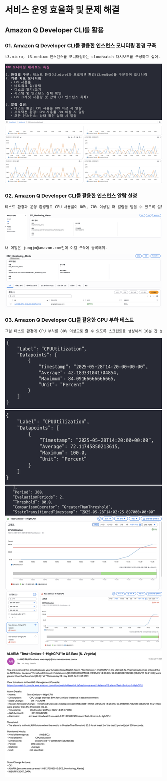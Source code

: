 # 서비스 운영 효율화 및 문제 해결

## Amazon Q Developer CLI를 활용

### 01. Amazon Q Developer CLI를 활용한 인스턴스 모니터링 환경 구축

```bash
t3.micro, t3.medium 인스턴스를 모니터링하는 cloudwatch 대시보드를 구성하고 싶어. CPU, RAM 및 다양한 모니터링 항목을 구성하고 싶어.
```

![alt text](../../others/Lab2-img-8.png)
![alt text](../../others/Lab2-img-9.png)


### 02. Amazon Q Developer CLI를 활용한 인스턴스 알람 설정

```bash
테스트 환경과 운영 환경별로 CPU 사용률이 80%, 70% 이상일 때 알람을 받을 수 있도록 설정해줘.
```

![alt text](../../others/Lab2-img-10.png)

```bash
내 메일은 jungjm@amazon.com인데 이걸 구독에 등록해줘.
```

![alt text](../../others/Lab2-img-11.png)


### 03. Amazon Q Developer CLI를 활용한 CPU 부하 테스트

```bash
그럼 테스트 환경에 CPU 부하를 80% 이상으로 줄 수 있도록 스크립트를 생성해서 10분 간 실행해줘.
```

![alt text](../../others/Lab2-img-12.png)
![alt text](../../others/Lab2-img-13.png)
![alt text](../../others/Lab2-img-14.png)
![alt text](../../others/Lab2-img-15.png)
![alt text](../../others/Lab2-img-16.png)
![alt text](../../others/Lab2-img-17.png)